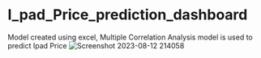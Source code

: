 # I_pad_Price_prediction_dashboard
Model created using excel, Multiple Correlation Analysis model is used to predict Ipad Price
![Screenshot 2023-08-12 214058](https://github.com/SathwikBhat/I_pad_Price_prediction_dashboard/assets/141931631/cd141e8c-2fa7-4773-a82e-7e272c48bdc7)
